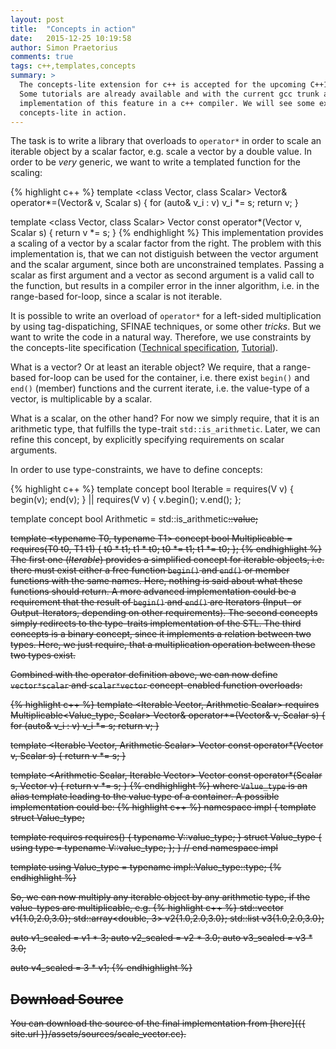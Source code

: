 ```yaml
---
layout: post
title:  "Concepts in action"
date:   2015-12-25 10:19:58
author: Simon Praetorius
comments: true
tags: c++,templates,concepts
summary: >
  The concepts-lite extension for c++ is accepted for the upcoming C++17 standard.
  Some tutorials are already available and with the current gcc trunk an experimental
  implementation of this feature in a c++ compiler. We will see some examples of 
  concepts-lite in action.
---
```

The task is to write a library that overloads to `operator*` in order to scale an
iterable object by a scalar factor, e.g. scale a vector by a double value. In
order to be *very* generic, we want to write a templated function for the scaling:

{% highlight c++ %}
template <class Vector, class Scalar>
Vector& operator*=(Vector& v, Scalar s)
{
  for (auto& v_i : v)
    v_i *= s;
  return v;
}

template <class Vector, class Scalar>
Vector const operator*(Vector v, Scalar s)
{
  return v *= s;
}
{% endhighlight %}
This implementation provides a scaling of a vector by a scalar factor from the right. The
problem with this implementation is, that we can not distiguish between the vector
argument and the scalar argument, since both are unconstrained templates. Passing
a scalar as first argument and a vector as second argument is a valid call to the
function, but results in a compiler error in the inner algorithm, i.e. in the
range-based for-loop, since a scalar is not iterable.

It is possible to write an overload of `operator*` for a left-sided multiplication 
by using tag-dispatiching, SFINAE techniques, or some other *tricks*. But we want 
to write the code in a natural way. Therefore, we use constraints by the concepts-lite
specification ([Technical specification](http://www.open-std.org/jtc1/sc22/wg21/docs/papers/2015/n4553.pdf), [Tutorial](http://www.open-std.org/jtc1/sc22/wg21/docs/papers/2013/n3701.pdf)).

What is a vector? Or at least an iterable object? We require, that a range-based
for-loop can be used for the container, i.e. there exist `begin()` and `end()`
(member) functions and the current iterate, i.e. the value-type of a vector, is
multiplicable by a scalar.

What is a scalar, on the other hand? For now we simply require, that it is an
arithmetic type, that fulfills the type-trait `std::is_arithmetic`. Later,
we can refine this concept, by explicitly specifying requirements on scalar arguments.

In order to use type-constraints, we have to define concepts:

{% highlight c++ %}
template <typename V>
concept bool Iterable =
  requires(V v) {
    begin(v);
    end(v);
  } || requires(V v) {
    v.begin();
    v.end();
  };

template <typename S>
concept bool Arithmetic = std::is_arithmetic<S>::value;

template <typename T0, typename T1>
concept bool Multiplicable =
  requires(T0 t0, T1 t1) {
    t0 * t1;
    t1 * t0;
    t0 *= t1;
    t1 *= t0;
  };
{% endhighlight %}
The first one (*Iterable*) provides a simplified concept for iterable objects, i.e.
there must exist either a free function `begin()` and `end()` or member functions
with the same names. Here, nothing is said about what these functions should return.
A more advanced implementation could be a requirement that the result of `begin()` and
`end()` are Iterators (Input- or Output-Iterators, depending on other requirements).
The second concepts simply redirects to the type-traits implementation of the STL.
The third concepts is a binary concept, since it implements a relation between two 
types. Here, we just require, that a multiplication operation between these two types
exist.

Combined with the operator definition above, we can now define `vector*scalar` and
`scalar*vector` concept-enabled function overloads:

{% highlight c++ %}
template <Iterable Vector, Arithmetic Scalar>
  requires Multiplicable<Value_type<Vector>, Scalar>
Vector& operator*=(Vector& v, Scalar s)
{
  for (auto& v_i : v)
    v_i *= s;
  return v;
}

template <Iterable Vector, Arithmetic Scalar>
Vector const operator*(Vector v, Scalar s)
{
  return v *= s;
}

template <Arithmetic Scalar, Iterable Vector>
Vector const operator*(Scalar s, Vector v)
{
  return v *= s;
}
{% endhighlight %}
where `Value_type` is an alias template leading to the value type of a container.
A possible implementation could be:
{% highlight c++ %}
namespace impl 
{
  template <typename V>
  struct Value_type;
  
  template <typename V>
    requires requires() { typename V::value_type; }
  struct Value_type<V> {
    using type = typename V::value_type;
  };
} // end namespace impl

template <typename V>
using Value_type = typename impl::Value_type<V>::type;
{% endhighlight %}

So, we can now multiply any iterable object by any arithmetic type, if the value-types
are multiplicable, e.g.
{% highlight c++ %}
std::vector<double>   v1{1.0,2.0,3.0};
std::array<double, 3> v2{1.0,2.0,3.0};
std::list<float>      v3{1.0,2.0,3.0};

auto v1_scaled = v1 * 3;
auto v2_scaled = v2 * 3.0;
auto v3_scaled = v3 * 3.0;

auto v4_scaled = 3 * v1;
{% endhighlight %}

## Download Source

You can download the source of the final implementation from 
[here]({{ site.url }}/assets/sources/scale_vector.cc).
